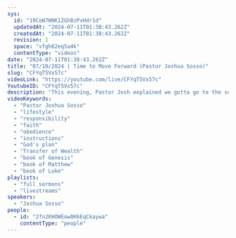 ```yaml
---
sys:
  id: "19CoW7WNK1ZGhBzPvHdr1d"
  updatedAt: "2024-07-11T01:38:43.262Z"
  createdAt: "2024-07-11T01:38:43.262Z"
  revision: 1
  space: "vfgh62eq5a4k"
  contentType: "videos"
date: "2024-07-11T01:38:43.262Z"
title: "07/10/2024 | Time to Move Forward (Pastor Joshua Sosso)"
slug: "CFYqT5Vx57c"
videoLink: "https://youtube.com/live/CFYqT5Vx57c"
YoutubeID: "CFYqT5Vx57c"
description: "This evening, Pastor Josh explained we gotta go to the secret place with God. We need God in a way that completely changes our lifestyle. We cannot continue the same way and expect a different result. The best time to obey the Lord is today! But we have to build our faith and obedience like we train our body. We cannot get to what God has for us using the faith of others. God has given you instructions and industries to conquer. Now is the time to move forward and take the time to hear from God. This sermon was delivered at Freedom Fellowship Church International in San Antonio, TX."
videoKeywords:
  - "Pastor Joshua Sosso"
  - "lifestyle"
  - "responsibility"
  - "faith"
  - "obedience"
  - "instructions"
  - "God's plan"
  - "Transfer of Wealth"
  - "book of Genesis"
  - "book of Matthew"
  - "book of Luke"
playlists:
  - "full sermons"
  - "livestreams"
speakers:
  - "Joshua Sosso"
people:
  - id: "2fn2KHOWEow0K6EqCkaywa"
    contentType: "people"
---
```

